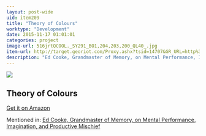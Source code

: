```yaml
---
layout: post-wide
uid: item209
title: "Theory of Colours"
worktype: "Development"
date: 2015-11-17 01:01:01
categories: project
image-url: 516jrtQCOOL._SY291_BO1,204,203,200_QL40_.jpg
item-url: http://target.georiot.com/Proxy.ashx?tsid=14707&GR_URL=http%3A%2F%2Fwww.amazon.com%2FTheory-Colours-Dover-Fine-History%2Fdp%2F0486448053
description: "Ed Cooke, Grandmaster of Memory, on Mental Performance, Imagination, and Productive Mischief"
---
```

<a href="http://target.georiot.com/Proxy.ashx?tsid=14707&GR_URL=http%3A%2F%2Fwww.amazon.com%2FTheory-Colours-Dover-Fine-History%2Fdp%2F0486448053" target="blank"><img src="../../../../img/thumbs/516jrtQCOOL._SY291_BO1,204,203,200_QL40_.jpg" class="prod-img"></a>
<h2>Theory of Colours</h2>
<p><a href="http://target.georiot.com/Proxy.ashx?tsid=14707&GR_URL=http%3A%2F%2Fwww.amazon.com%2FTheory-Colours-Dover-Fine-History%2Fdp%2F0486448053" target="blank">Get it on Amazon</a><p>
<p>Mentioned in: <a href="http://fourhourworkweek.com/2014/12/30/ed-cooke/" target="blank">Ed Cooke, Grandmaster of Memory, on Mental Performance, Imagination, and Productive Mischief</a></p>
